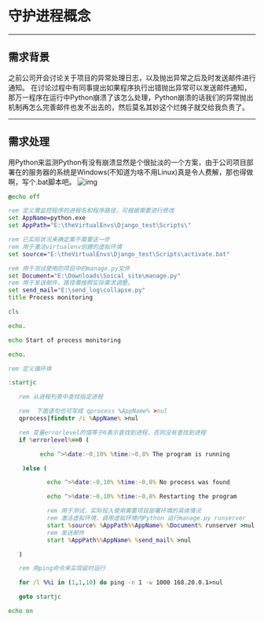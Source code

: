 # 守护进程概念
---
## 需求背景
之前公司开会讨论关于项目的异常处理日志，以及抛出异常之后及时发送邮件进行通知。
在讨论过程中有同事提出如果程序执行出错抛出异常可以发送邮件通知，那万一程序在运行中Python崩溃了该怎么处理，Python崩溃的话我们的异常抛出机制再怎么完善邮件也发不出去的，然后莫名其妙这个烂摊子就交给我负责了。   

---
## 需求处理
用Python来监测Python有没有崩溃显然是个很扯淡的一个方案，由于公司项目部署在的服务器的系统是Windows(不知道为啥不用Linux)真是令人费解，那也得做啊，写个.bat脚本吧。
![img](https://wx4.sinaimg.cn/mw690/005RsMBrly1furllf37clj3096096q2z.jpg)

```bat
@echo off 

rem 定义需监控程序的进程名和程序路径，可根据需要进行修改
set AppName=python.exe
set AppPath="E:\theVirtualEnvs\Django_test\Scripts\"

rem 已实际状况来确定需不需要这一步
rem 用于激活virtualenv创建的虚拟环境
set source="E:\theVirtualEnvs\Django_test\Scripts\activate.bat"

rem 用于测试使用的项目中的manage.py文件
set Document="E:\Downloads\Soical_site\manage.py"
rem 用于发送邮件，路径需按照实际需求调整。
set send_mail="E:\send_log\collapse.py"
title Process monitoring

cls

echo.

echo Start of process monitoring

echo.

rem 定义循环体

:startjc

   rem 从进程列表中查找指定进程

   rem  下面语句也可写成 qprocess %AppName% >nul
   qprocess|findstr /i %AppName% >nul

   rem 变量errorlevel的值等于0表示查找到进程，否则没有查找到进程
   if %errorlevel%==0 (

         echo ^>%date:~0,10% %time:~0,8% The program is running

    )else (

           echo ^>%date:~0,10% %time:~0,8% No process was found

           echo ^>%date:~0,10% %time:~0,8% Restarting the program

           rem 用于测试，实际投入使用需要项目部署环境的具体情况
           rem 激活虚拟环境，调用虚拟环境内Python 运行manage.py runserver
           start %source% %AppPath%%AppName% %Document% runserver >nul && echo ^>%date:~0,10% %time:~0,8% Successful startup
           rem 发送邮件
           start %AppPath%%AppName% %send_mail% >nul

   )

   rem 用ping命令来实现延时运行

   for /l %%i in (1,1,10) do ping -n 1 -w 1000 168.20.0.1>nul

   goto startjc

echo on
```

